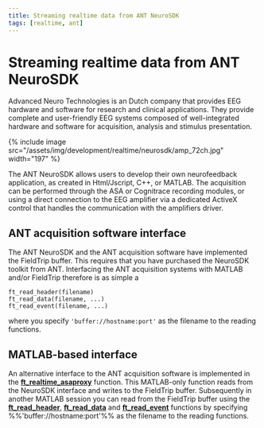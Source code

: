 ```yaml
---
title: Streaming realtime data from ANT NeuroSDK
tags: [realtime, ant]
---
```


# Streaming realtime data from ANT NeuroSDK

Advanced Neuro Technologies is an Dutch company that provides EEG hardware and software for research and clinical applications. They provide complete and user-friendly EEG systems composed of well-integrated hardware and software for acquisition, analysis and stimulus presentation.

{% include image src="/assets/img/development/realtime/neurosdk/amp_72ch.jpg" width="197" %}

The ANT NeuroSDK allows users to develop their own neurofeedback application, as created in Html/Jscript, C++, or MATLAB. The acquisition can be performed through the ASA or Cognitrace recording modules, or using a direct connection to the EEG amplifier via a dedicated ActiveX control that handles the communication with the amplifiers driver.

## ANT acquisition software interface

The ANT NeuroSDK and the ANT acquisition software have implemented the FieldTrip buffer. This requires that you have purchased the NeuroSDK toolkit from ANT. Interfacing the ANT acquisition systems with MATLAB and/or FieldTrip therefore is as simple a

    ft_read_header(filename)
    ft_read_data(filename, ...)
    ft_read_event(filename, ...)

where you specify `'buffer://hostname:port'` as the filename to the reading functions.

## MATLAB-based interface

An alternative interface to the ANT acquisition software is implemented in the **[ft_realtime_asaproxy](/reference/realtime/example/ft_realtime_asaproxy)** function. This MATLAB-only function reads from the NeuroSDK interface and writes to the FieldTrip buffer. Subsequently in another MATLAB session you can read from the FieldTrip buffer using the **[ft_read_header](/reference/fileio/ft_read_header)**, **[ft_read_data](/reference/fileio/ft_read_data)** and **[ft_read_event](/reference/fileio/ft_read_event)** functions by specifying %%'buffer://hostname:port'%% as the filename to the reading functions.
